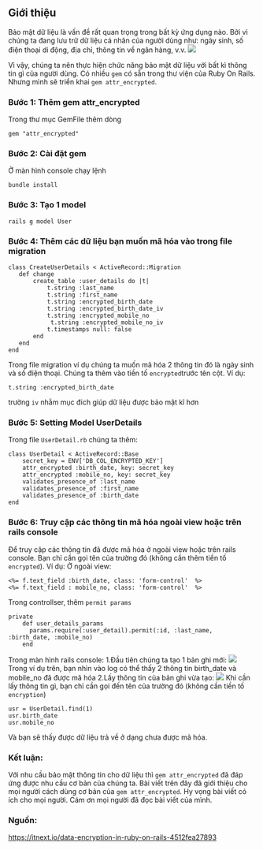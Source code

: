 ## Giới thiệu
   Bảo mật dữ liệu là vấn đề rất quan trọng trong bất kỳ ứng dụng nào. Bởi vì chúng ta đang lưu trữ dữ liệu cá nhân của người dùng như: ngày sinh, số điện thoại di động, địa chỉ, thông tin về ngân hàng, v.v.
   ![](https://images.viblo.asia/a916d6ee-ce3b-44cf-bf8e-5821c9936d8f.jpeg)
   
   Vì vậy, chúng ta nên thực hiện chức năng bảo mật dữ liệu với bất kì thông tin gì của người dùng. Có nhiều `gem` có sẵn trong thư viện của Ruby On Rails. Nhưng mình sẽ triển khai `gem attr_encrypted`.
### Bước 1:  Thêm gem  attr_encrypted 
   Trong thư mục GemFile thêm dòng 
   ```
   gem "attr_encrypted"
   ```
   ### Bước 2: Cài đặt gem
   Ở màn hình console chạy lệnh
   ```
   bundle install
   ```
   ### Bước 3: Tạo 1 model
   ```
   rails g model User
   ```
### Bước 4: Thêm các dữ liệu bạn muốn mã hóa vào trong file migration
 ```
class CreateUserDetails < ActiveRecord::Migration
    def change
        create_table :user_details do |t|
            t.string :last_name
            t.string :first_name
            t.string :encrypted_birth_date
            t.string :encrypted_birth_date_iv
            t.string :encrypted_mobile_no
             t.string :encrypted_mobile_no_iv
            t.timestamps null: false
        end
    end
end
```
Trong file migration ví dụ chúng ta muốn mã hóa 2 thông tin đó là ngày sinh và số điện thoại. Chúng ta thêm vào tiền tố `encrypted`trước tên cột.
Ví dụ:
```
t.string :encrypted_birth_date
```
trường `iv` nhằm mục đich giúp dữ liệu được bảo mật kĩ hơn

### Bước 5: Setting Model UserDetails
Trong file `UserDetail.rb` chúng ta thêm:
```
class UserDetail < ActiveRecord::Base
    secret_key = ENV['DB_COL_ENCRYPTED_KEY']
    attr_encrypted :birth_date, key: secret_key
    attr_encrypted :mobile_no, key: secret_key
    validates_presence_of :last_name
    validates_presence_of :first_name
    validates_presence_of :birth_date 
end
```
### Bước 6: Truy cập các thông tin mã hóa ngoài view hoặc trên rails console
Để truy cập các thông tin đã được mã hóa ở ngoài view hoặc trên rails console. Bạn chỉ cần gọi tên của trường đó (không cần thêm tiền tố `encrypted`).
Ví dụ:
Ở ngoài view:
```
<%= f.text_field :birth_date, class: 'form-control'  %>
<%= f.text_field : mobile_no, class: 'form-control'  %>
```
Trong controllser, thêm `permit params`
```
private
    def user_details_params
      params.require(:user_detail).permit(:id, :last_name, :birth_date, :mobile_no)
    end
```
Trong màn hình rails console:
1.Đầu tiên chúng ta tạo 1 bản ghi mới: 
![](https://images.viblo.asia/61c734ad-fbc9-42fc-83da-b0f7c47ef66f.png)
Trong ví dụ trên, bạn nhìn vào log có thể thấy 2 thông tin birth_date và mobile_no đã được mã hóa
2.Lấy thông tin của bản ghi vừa tạo:
![](https://images.viblo.asia/eef83a02-34a2-47e5-aca6-ef33b641b8b8.png)
Khi cần lấy thông tin gì, bạn chỉ cần gọi đến tên của trường đó (không cần tiền tố `encryption`)
```
usr = UserDetail.find(1)
usr.birth_date
usr.mobile_no
```
Và bạn sẽ thấy được dữ liệu trả về ở dạng chưa được mã hóa.

### Kết luận:
Với nhu cầu bảo mật thông tin cho dữ liệu thì `gem attr_encrypted` đã đáp ứng được nhu cầu cơ bản của chúng ta. Bài viết trên đây đã giới thiệu cho mọi người cách dùng cơ bản của `gem attr_encrypted`. Hy vọng bài viết có ích cho mọi người. Cám ơn mọi người đã đọc bài viết của mình.
### Nguồn: 
https://itnext.io/data-encryption-in-ruby-on-rails-4512fea27893